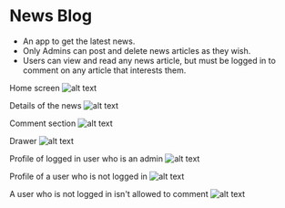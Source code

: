 # News Blog

- An app to get the latest news.
- Only Admins can post and delete news articles as they wish.
- Users can view  and read any news article, but must be logged in to comment on any article that interests them.

Home screen
![alt text](https://github.com/Joshuailuma/News-blog/blob/main/Screenshot_1.png?raw=true)

Details of the news
![alt text](https://github.com/Joshuailuma/News-blog/blob/main/Screenshot_2.png?raw=true)

Comment section
![alt text](https://github.com/Joshuailuma/News-blog/blob/main/Screenshot_3.png?raw=true)

Drawer
![alt text](https://github.com/Joshuailuma/News-blog/blob/main/Screenshot_4.png?raw=true)

Profile of logged in user who is an admin
![alt text](https://github.com/Joshuailuma/News-blog/blob/main/Screenshot_5.png?raw=true)

Profile of a user who is not logged in
![alt text](https://github.com/Joshuailuma/News-blog/blob/main/Screenshot_6.png?raw=true)

A user who is not logged in isn't allowed to comment
![alt text](https://github.com/Joshuailuma/News-blog/blob/main/Screenshot_7.png?raw=true)
